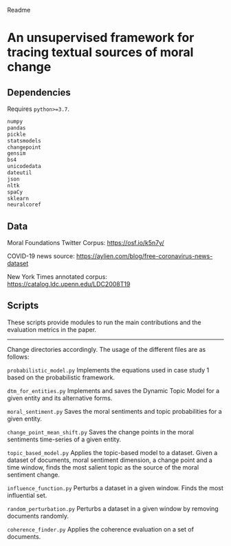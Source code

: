 Readme

An unsupervised framework for tracing textual sources of moral change 
=====================================================================


## Dependencies


Requires `python>=3.7`.

```python
numpy
pandas
pickle
statsmodels
changepoint
gensim
bs4
unicodedata
dateutil
json
nltk
spaCy
sklearn
neuralcoref
```

## Data
Moral Foundations Twitter Corpus: https://osf.io/k5n7y/

COVID-19 news source: https://aylien.com/blog/free-coronavirus-news-dataset


New York Times annotated corpus: https://catalog.ldc.upenn.edu/LDC2008T19


## Scripts

These scripts provide modules to run the main contributions and the
evaluation metrics in the paper.

-----

Change directories accordingly.
The usage of the different files are as follows:

`probabilistic_model.py` Implements the equations used in case study 1 based on the
probabilistic framework.


`dtm_for_entities.py` Implements and saves the Dynamic Topic Model for a given entity and its alternative forms.

`moral_sentiment.py` Saves the moral sentiments and topic probabilities for a given entity.

`change_point_mean_shift.py` Saves the change points in the moral sentiments time-series of a given entity.

`topic_based_model.py` Applies the topic-based model to a dataset. Given
a dataset of documents, moral sentiment dimension, a change point and a
time window, finds the most salient topic as the source of the moral
sentiment change.

`influence_function.py` Perturbs a dataset in a given window. Finds the
most influential set.

`random_perturbation.py` Perturbs a dataset in a given window by
removing documents randomly.

`coherence_finder.py` Applies the coherence evaluation on a set of
documents.


